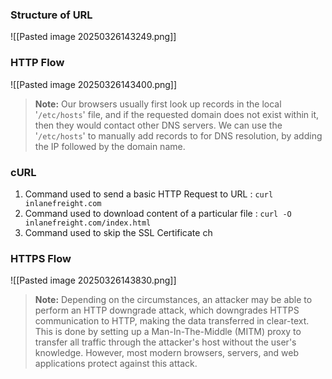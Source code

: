 ### Structure of URL
![[Pasted image 20250326143249.png]]
### HTTP Flow
![[Pasted image 20250326143400.png]]

> **Note:** Our browsers usually first look up records in the local '`/etc/hosts`' file, and if the requested domain does not exist within it, then they would contact other DNS servers. We can use the '`/etc/hosts`' to manually add records to for DNS resolution, by adding the IP followed by the domain name.


### cURL
1. Command used to send a basic HTTP Request to URL : `curl inlanefreight.com`
2. Command used to download content of a particular file : `curl -O inlanefreight.com/index.html`
3. Command used to skip the SSL Certificate ch

### HTTPS Flow
![[Pasted image 20250326143830.png]]

> **Note:** Depending on the circumstances, an attacker may be able to perform an HTTP downgrade attack, which downgrades HTTPS communication to HTTP, making the data transferred in clear-text. This is done by setting up a Man-In-The-Middle (MITM) proxy to transfer all traffic through the attacker's host without the user's knowledge. However, most modern browsers, servers, and web applications protect against this attack.


